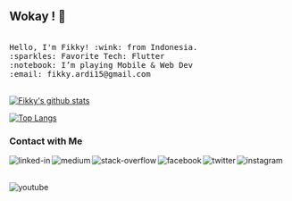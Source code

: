 ## Wokay ! 👋

<p>
  <br>
  <samp>
    Hello, I'm Fikky! :wink: from Indonesia.<br>
    :sparkles: Favorite Tech: Flutter <br>
    :notebook: I’m playing Mobile & Web Dev <br>
    :email:	fikky.ardi15@gmail.com <br>
  </samp>
  <br>

  
[![Fikky's github stats](https://github-readme-stats.vercel.app/api?username=gonexwind&count_private=true&theme=vue-dark&show_icons=true)](https://github.com/gonexwind)
  
<!-- [![Contribution Stats](https://github-contribution-stats.vercel.app/api/?username=gonexwind&count_private=true&theme=vue-dark&show_icons=true)](https://github.com/gonexwind/github-contribution-stats/)
   -->
[![Top Langs](https://github-readme-stats.vercel.app/api/top-langs/?username=gonexwind&layout=compact&theme=vue-dark)](https://github.com/gonexwind)
</p>

### Contact with Me

[<img align="left" alt="linked-in" src="https://img.shields.io/badge/linkedin-%230077B5.svg?&style=for-the-badge&logo=linkedin&logoColor=white" />](https://www.linkedin.com/in/fikkyardianto)

[<img align="left" alt="medium" src="https://img.shields.io/badge/medium-%2312100E.svg?&style=for-the-badge&logo=medium&logoColor=white" />](https://fikkyardianto.medium.com/)

[<img align="left" alt="stack-overflow" src="https://img.shields.io/badge/stack%20overflow-FE7A16?logo=stack-overflow&logoColor=white&style=for-the-badge" />](https://stackoverflow.com/users/15751737/fikky-ardianto)

[<img align="left" alt="facebook" src="https://img.shields.io/badge/facebook-%231877F2.svg?&style=for-the-badge&logo=facebook&logoColor=white" />](https://www.facebook.com/fikky.ardi/)

[<img align="left" alt="twitter" src="https://img.shields.io/badge/twitter-%231DA1F2.svg?&style=for-the-badge&logo=twitter&logoColor=white" />](https://twitter.com/gonexwind)

[<img align="left" alt="instagram" src="https://img.shields.io/badge/Instagram-%23E4405F.svg?&style=for-the-badge&logo=instagram&logoColor=white" />](https://instagram.com/fikkyardianto)

<br>
<br>

[<img align="left" alt="youtube" src="https://img.shields.io/badge/youtube-%23FF0001.svg?&style=for-the-badge&logo=youtube&logoColor=white" />](https://www.youtube.com/channel/UCKv1DvnWiOXl1GtCFEZKr1Q)
